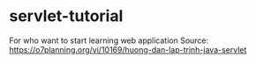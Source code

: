 # servlet-tutorial
For who want to start learning web application
Source: https://o7planning.org/vi/10169/huong-dan-lap-trinh-java-servlet
